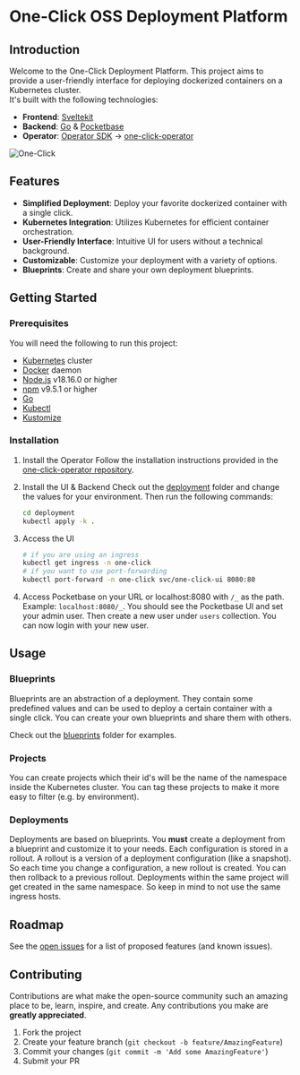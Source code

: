 # One-Click OSS Deployment Platform

## Introduction

Welcome to the One-Click Deployment Platform. This project aims to provide a user-friendly interface for deploying dockerized containers on a Kubernetes cluster.  
It's built with the following technologies:

- **Frontend**: [Sveltekit](https://kit.svelte.dev/)
- **Backend**: [Go](https://golang.org/) & [Pocketbase](https://pocketbase.io/)
- **Operator**: [Operator SDK](https://sdk.operatorframework.io/) -> [one-click-operator](https://github.com/janlauber/one-click-operator)

![One-Click](./docs/assets/images/gif/one-click.gif)

## Features

- **Simplified Deployment**: Deploy your favorite dockerized container with a single click.
- **Kubernetes Integration**: Utilizes Kubernetes for efficient container orchestration.
- **User-Friendly Interface**: Intuitive UI for users without a technical background.
- **Customizable**: Customize your deployment with a variety of options.
- **Blueprints**: Create and share your own deployment blueprints.

## Getting Started

### Prerequisites

You will need the following to run this project:

- [Kubernetes](https://kubernetes.io/) cluster
- [Docker](https://www.docker.com/) daemon
- [Node.js](https://nodejs.org/en/) v18.16.0 or higher
- [npm](https://www.npmjs.com/) v9.5.1 or higher
- [Go](https://golang.org/)
- [Kubectl](https://kubernetes.io/docs/tasks/tools/)
- [Kustomize](https://kubernetes.io/docs/tasks/manage-kubernetes-objects/kustomization/)

### Installation

1. Install the Operator
   Follow the installation instructions provided in the [one-click-operator repository](https://github.com/janlauber/one-click-operator).

2. Install the UI & Backend
    Check out the [deployment](./deployment/) folder and change the values for your environment. Then run the following commands:
    ```sh
    cd deployment
    kubectl apply -k .
    ```

3. Access the UI
    ```sh
    # if you are using an ingress
    kubectl get ingress -n one-click
    # if you want to use port-forwarding
    kubectl port-forward -n one-click svc/one-click-ui 8080:80
    ```

4. Access Pocketbase on your URL or localhost:8080 with `/_` as the path. Example: `localhost:8080/_`. You should see the Pocketbase UI and set your admin user. Then create a new user under `users` collection. You can now login with your new user.

## Usage

### Blueprints

Blueprints are an abstraction of a deployment. They contain some predefined values and can be used to deploy a certain container with a single click. You can create your own blueprints and share them with others.

Check out the [blueprints](./docs/blueprints/) folder for examples.

### Projects

You can create projects which their id's will be the name of the namespace inside the Kubernetes cluster. You can tag these projects to make it more easy to filter (e.g. by environment).

### Deployments

Deployments are based on blueprints. You **must** create a deployment from a blueprint and customize it to your needs.
Each configuration is stored in a rollout. A rollout is a version of a deployment configuration (like a snapshot). So each time you change a configuration, a new rollout is created. You can then rollback to a previous rollout. Deployments within the same project will get created in the same namespace. So keep in mind to not use the same ingress hosts.

## Roadmap

See the [open issues](https://github.com/janlauber/one-click/issues) for a list of proposed features (and known issues).

## Contributing

Contributions are what make the open-source community such an amazing place to be, learn, inspire, and create. Any contributions you make are **greatly appreciated**.

1. Fork the project
2. Create your feature branch (`git checkout -b feature/AmazingFeature`)
3. Commit your changes (`git commit -m 'Add some AmazingFeature'`)
4. Submit your PR
